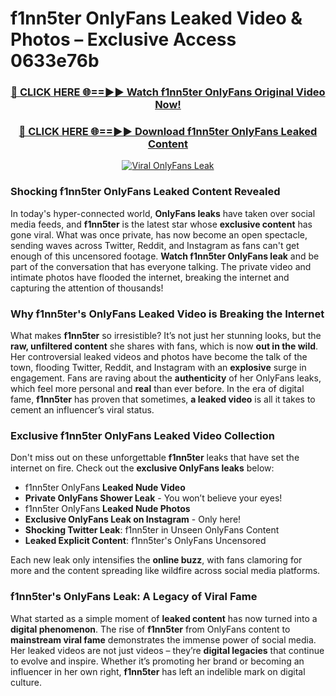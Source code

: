 # f1nn5ter OnlyFans Leaked Video & Photos – Exclusive Access 0633e76b

<div align="center">

### [🔴 CLICK HERE 🌐==►► Watch f1nn5ter OnlyFans Original Video Now!](https://aff.leakpic.com/?utm_medium=9dac6e3e92780789e695eb65dc45befdb20081c8&utm_campaign=Link_for_leakpic_com_0633e76b)

### [🔴 CLICK HERE 🌐==►► Download f1nn5ter OnlyFans Leaked Content](https://aff.leakpic.com/?utm_medium=9dac6e3e92780789e695eb65dc45befdb20081c8&utm_campaign=Link_for_leakpic_com_0633e76b)

[![Viral OnlyFans Leak](https://i.ibb.co.com/xMMVF88/686577567.gif)](https://aff.leakpic.com/?utm_medium=9dac6e3e92780789e695eb65dc45befdb20081c8&utm_campaign=Link_for_leakpic_com_0633e76b)

</div>

### Shocking f1nn5ter OnlyFans Leaked Content Revealed
In today's hyper-connected world, **OnlyFans leaks** have taken over social media feeds, and **f1nn5ter** is the latest star whose **exclusive content** has gone viral. What was once private, has now become an open spectacle, sending waves across Twitter, Reddit, and Instagram as fans can't get enough of this uncensored footage. 
**Watch f1nn5ter OnlyFans leak** and be part of the conversation that has everyone talking. The private video and intimate photos have flooded the internet, breaking the internet and capturing the attention of thousands!

### Why f1nn5ter's OnlyFans Leaked Video is Breaking the Internet
What makes **f1nn5ter** so irresistible? It’s not just her stunning looks, but the **raw, unfiltered content** she shares with fans, which is now **out in the wild**. Her controversial leaked videos and photos have become the talk of the town, flooding Twitter, Reddit, and Instagram with an **explosive** surge in engagement. 
Fans are raving about the **authenticity** of her OnlyFans leaks, which feel more personal and **real** than ever before. In the era of digital fame, **f1nn5ter** has proven that sometimes, **a leaked video** is all it takes to cement an influencer’s viral status.

### Exclusive f1nn5ter OnlyFans Leaked Video Collection
Don't miss out on these unforgettable **f1nn5ter** leaks that have set the internet on fire. Check out the **exclusive OnlyFans leaks** below:

- f1nn5ter OnlyFans **Leaked Nude Video**
- **Private OnlyFans Shower Leak** - You won’t believe your eyes!
- f1nn5ter OnlyFans **Leaked Nude Photos**
- **Exclusive OnlyFans Leak on Instagram** - Only here!
- **Shocking Twitter Leak**: f1nn5ter in Unseen OnlyFans Content
- **Leaked Explicit Content**: f1nn5ter's OnlyFans Uncensored

Each new leak only intensifies the **online buzz**, with fans clamoring for more and the content spreading like wildfire across social media platforms.

### f1nn5ter's OnlyFans Leak: A Legacy of Viral Fame
What started as a simple moment of **leaked content** has now turned into a **digital phenomenon**. The rise of **f1nn5ter** from OnlyFans content to **mainstream viral fame** demonstrates the immense power of social media. 
Her leaked videos are not just videos – they’re **digital legacies** that continue to evolve and inspire. Whether it’s promoting her brand or becoming an influencer in her own right, **f1nn5ter** has left an indelible mark on digital culture.
